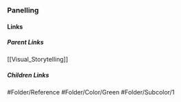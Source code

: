 ### Panelling
#### Links
##### Parent Links
[[Visual_Storytelling]]
##### Children Links
#Folder/Reference
#Folder/Color/Green
#Folder/Subcolor/1
